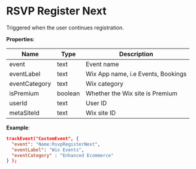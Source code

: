# RSVP Register Next

Triggered when the user continues registration.

**Properties**:

|Name|Type|Description|
|---|---|---|
|event|text|Event name|
|eventLabel|text|Wix App name, i.e Events, Bookings|
|eventCategory|text|Wix category|
|isPremium|boolean|Whether the Wix site is Premium|
|userId|text|User ID|
|metaSiteId|text|Wix site ID|

**Example**:

```JSON
trackEvent("CustomEvent", {
  "event": "Name:RsvpRegisterNext",
  "eventLabel": "Wix Events",
  "eventCategory" : "Enhanced Ecommerce"
} );
```

